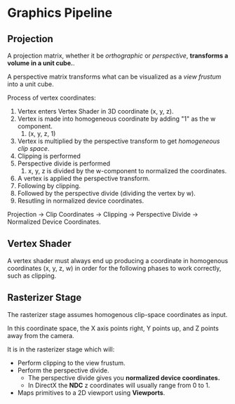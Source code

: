 # Graphics Pipeline

## Projection

A projection matrix, whether it be *orthographic* or *perspective*, **transforms a volume in a unit cube.**.

A perspective matrix transforms what can be visualized as a *view frustum* into a unit cube.

Process of vertex coordinates:

1. Vertex enters Vertex Shader in 3D coordinate (x, y, z).
2. Vertex is made into homogeneous coordinate by adding "1" as the w component.
   1. (x, y, z, 1)
3. Vertex is multiplied by the perspective transform to get *homogeneous clip space*.
4. Clipping is performed
5. Perspective divide is performed
   1. x, y, z is divided by the w-component to normalized the coordinates.
6. A vertex is applied the perspective transform.
7. Following by clipping.
8. Followed by the perspective divide (dividing the vertex by w).
9. Resutling in normalized device coordinates.

Projection -> Clip Coordinates -> Clipping -> Perspective Divide -> Normalized Device Coordinates.

## Vertex Shader

A vertex shader must always end up producing a coordinate in homogenous coordinates (x, y, z, w) in order for the following phases to work correctly, such as clipping.

## Rasterizer Stage

The rasterizer stage assumes homogenous clip-space coordinates as input.

In this coordinate space, the X axis points right, Y points up, and Z points away from the camera.

It is in the rasterizer stage which will:

- Perform clipping to the view frustum.
- Perform the perspective divide.
  - The perspective divide gives you **normalized device coordinates.**
  - In DirectX the **NDC** z coordinates will usually range from 0 to 1.
- Maps primitives to a 2D viewport using **Viewports**.
